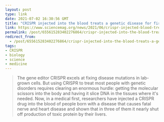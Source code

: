 ```yaml
---
layout: post
type: link
date: 2021-07-02 16:30:56 GMT
title: "CRISPR injected into the blood treats a genetic disease for first time"
link: https://www.sciencemag.org/news/2021/06/crispr-injected-blood-treats-genetic-disease-first-time
permalink: /post/655615283402276864/crispr-injected-into-the-blood-treats-a-genetic
redirect_from: 
  - /post/655615283402276864/crispr-injected-into-the-blood-treats-a-genetic
tags:
- CRISPR
- biology
- science
- medicine
---
```

<blockquote>The gene editor CRISPR excels at fixing disease mutations in lab-grown cells. But using CRISPR to treat most people with genetic disorders requires clearing an enormous hurdle: getting the molecular scissors into the body and having it slice DNA in the tissues where it's needed. Now, in a medical first, researchers have injected a CRISPR drug into the blood of people born with a disease that causes fatal nerve and heart disease and shown that in three of them it nearly shut off production of toxic protein by their livers.</blockquote>